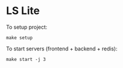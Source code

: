 # LS Lite

To setup project:

`make setup`

To start servers (frontend + backend + redis):

`make start -j 3`
